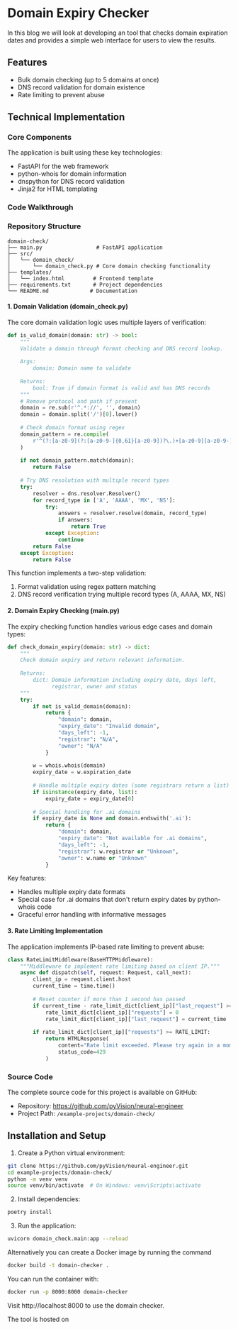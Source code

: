 # Domain Expiry Checker

In this blog we will look at developing an tool that checks domain expiration dates and provides a simple web interface for users to view the results.

## Features
- Bulk domain checking (up to 5 domains at once)
- DNS record validation for domain existence
- Rate limiting to prevent abuse

## Technical Implementation


### Core Components

The application is built using these key technologies:
- FastAPI for the web framework
- python-whois for domain information
- dnspython for DNS record validation
- Jinja2 for HTML templating

### Code Walkthrough

### Repository Structure
```
domain-check/
├── main.py                 # FastAPI application
├── src/
│   └── domain_check/
│       └── domain_check.py # Core domain checking functionality
├── templates/
│   └── index.html         # Frontend template
├── requirements.txt       # Project dependencies
└── README.md             # Documentation
```

#### 1. Domain Validation (domain_check.py)
The core domain validation logic uses multiple layers of verification:

```python
def is_valid_domain(domain: str) -> bool:
    """
    Validate a domain through format checking and DNS record lookup.
    
    Args:
        domain: Domain name to validate
        
    Returns:
        bool: True if domain format is valid and has DNS records
    """
    # Remove protocol and path if present
    domain = re.sub(r'^.*://', '', domain)
    domain = domain.split('/')[0].lower()
    
    # Check domain format using regex
    domain_pattern = re.compile(
        r'^(?:[a-z0-9](?:[a-z0-9-]{0,61}[a-z0-9])?\.)+[a-z0-9][a-z0-9-]{0,61}[a-z0-9]$'
    )
    
    if not domain_pattern.match(domain):
        return False
    
    # Try DNS resolution with multiple record types
    try:
        resolver = dns.resolver.Resolver()
        for record_type in ['A', 'AAAA', 'MX', 'NS']:
            try:
                answers = resolver.resolve(domain, record_type)
                if answers:
                    return True
            except Exception:
                continue
        return False
    except Exception:
        return False
```

This function implements a two-step validation:
1. Format validation using regex pattern matching
2. DNS record verification trying multiple record types (A, AAAA, MX, NS)

#### 2. Domain Expiry Checking (main.py)
The expiry checking function handles various edge cases and domain types:

```python
def check_domain_expiry(domain: str) -> dict:
    """
    Check domain expiry and return relevant information.
    
    Returns:
        dict: Domain information including expiry date, days left, 
              registrar, owner and status
    """
    try:
        if not is_valid_domain(domain):
            return {
                "domain": domain,
                "expiry_date": "Invalid domain",
                "days_left": -1,
                "registrar": "N/A",
                "owner": "N/A"
            }
            
        w = whois.whois(domain)
        expiry_date = w.expiration_date
        
        # Handle multiple expiry dates (some registrars return a list)
        if isinstance(expiry_date, list):
            expiry_date = expiry_date[0]
            
        # Special handling for .ai domains
        if expiry_date is None and domain.endswith('.ai'):
            return {
                "domain": domain,
                "expiry_date": "Not available for .ai domains",
                "days_left": -1,
                "registrar": w.registrar or "Unknown",
                "owner": w.name or "Unknown"
            }
```

Key features:
- Handles multiple expiry date formats
- Special case for .ai domains that don't return expiry dates by python-whois code
- Graceful error handling with informative messages

#### 3. Rate Limiting Implementation
The application implements IP-based rate limiting to prevent abuse:

```python
class RateLimitMiddleware(BaseHTTPMiddleware):
    """Middleware to implement rate limiting based on client IP."""
    async def dispatch(self, request: Request, call_next):
        client_ip = request.client.host
        current_time = time.time()
        
        # Reset counter if more than 1 second has passed
        if current_time - rate_limit_dict[client_ip]["last_request"] >= 1:
            rate_limit_dict[client_ip]["requests"] = 0
            rate_limit_dict[client_ip]["last_request"] = current_time
        
        if rate_limit_dict[client_ip]["requests"] >= RATE_LIMIT:
            return HTMLResponse(
                content="Rate limit exceeded. Please try again in a moment.",
                status_code=429
            )
```

### Source Code
The complete source code for this project is available on GitHub:
- Repository: https://github.com/pyVision/neural-engineer
- Project Path: `/example-projects/domain-check/`


## Installation and Setup

1. Create a Python virtual environment:
```bash
git clone https://github.com/pyVision/neural-engineer.git
cd example-projects/domain-check/
python -m venv venv
source venv/bin/activate  # On Windows: venv\Scripts\activate
```

2. Install dependencies:
```bash
poetry install
```

3. Run the application:
```bash
uvicorn domain_check.main:app --reload
```

Alternatively you can create a Docker image by running the command

```bash
docker build -t domain-checker .
```

You can run the container with:
```bash
docker run -p 8000:8000 domain-checker
```


Visit http://localhost:8000 to use the domain checker.

The tool is hosted on 